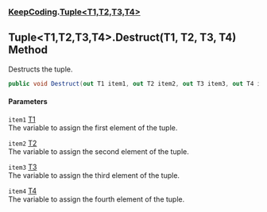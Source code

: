 ### [KeepCoding](KeepCoding.md 'KeepCoding').[Tuple&lt;T1,T2,T3,T4&gt;](KeepCoding_Tuple_T1_T2_T3_T4_.md 'KeepCoding.Tuple&lt;T1,T2,T3,T4&gt;')
## Tuple&lt;T1,T2,T3,T4&gt;.Destruct(T1, T2, T3, T4) Method
Destructs the tuple.  
```csharp
public void Destruct(out T1 item1, out T2 item2, out T3 item3, out T4 item4);
```
#### Parameters
<a name='KeepCoding_Tuple_T1_T2_T3_T4__Destruct(T1_T2_T3_T4)_item1'></a>
`item1` [T1](KeepCoding_Tuple_T1_T2_T3_T4_.md#KeepCoding_Tuple_T1_T2_T3_T4__T1 'KeepCoding.Tuple&lt;T1,T2,T3,T4&gt;.T1')  
The variable to assign the first element of the tuple.
  
<a name='KeepCoding_Tuple_T1_T2_T3_T4__Destruct(T1_T2_T3_T4)_item2'></a>
`item2` [T2](KeepCoding_Tuple_T1_T2_T3_T4_.md#KeepCoding_Tuple_T1_T2_T3_T4__T2 'KeepCoding.Tuple&lt;T1,T2,T3,T4&gt;.T2')  
The variable to assign the second element of the tuple.
  
<a name='KeepCoding_Tuple_T1_T2_T3_T4__Destruct(T1_T2_T3_T4)_item3'></a>
`item3` [T3](KeepCoding_Tuple_T1_T2_T3_T4_.md#KeepCoding_Tuple_T1_T2_T3_T4__T3 'KeepCoding.Tuple&lt;T1,T2,T3,T4&gt;.T3')  
The variable to assign the third element of the tuple.
  
<a name='KeepCoding_Tuple_T1_T2_T3_T4__Destruct(T1_T2_T3_T4)_item4'></a>
`item4` [T4](KeepCoding_Tuple_T1_T2_T3_T4_.md#KeepCoding_Tuple_T1_T2_T3_T4__T4 'KeepCoding.Tuple&lt;T1,T2,T3,T4&gt;.T4')  
The variable to assign the fourth element of the tuple.
  
